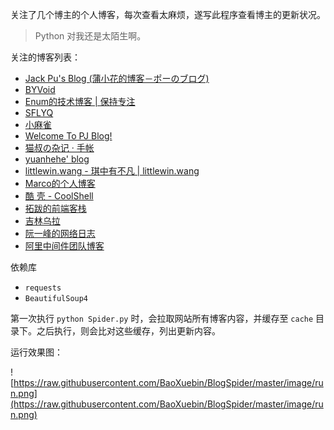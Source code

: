 关注了几个博主的个人博客，每次查看太麻烦，遂写此程序查看博主的更新状况。

> Python 对我还是太陌生啊。

关注的博客列表：

- [Jack Pu's Blog (蒲小花的博客－ポーのブログ)](http://www.jackpu.com/)
- [BYVoid](https://www.byvoid.com/)
- [Enum的技术博客 | 保持专注](http://posts.enumsblog.com/)
- [SFLYQ](https://blog.thankbabe.com/)
- [小麻雀](http://makaiqian.com/)
- [Welcome To PJ Blog!](https://www.pigjian.com/)
- [猫叔の杂记 · 手帐](http://www.chole.io/blog/)
- [yuanhehe' blog](http://yuanhehe.cn/)
- [littlewin.wang - 琪中有不凡 | littlewin.wang](https://littlewin.wang/)
- [Marco的个人博客](http://www.hanyuehui.site/)
- [酷 壳 - CoolShell](https://coolshell.cn/)
- [拓跋的前端客栈](http://tuobaye.com/#blog)
- [吉林乌拉](http://jilinwula.com/)
- [阮一峰的网络日志](http://www.ruanyifeng.com/blog/)
- [阿里中间件团队博客](http://jm.taobao.org/)

依赖库

- `requests`
- `BeautifulSoup4`

第一次执行 `python Spider.py` 时，会拉取网站所有博客内容，并缓存至 `cache` 目录下。之后执行，则会比对这些缓存，列出更新内容。

运行效果图：

![https://raw.githubusercontent.com/BaoXuebin/BlogSpider/master/image/run.png](https://raw.githubusercontent.com/BaoXuebin/BlogSpider/master/image/run.png)
